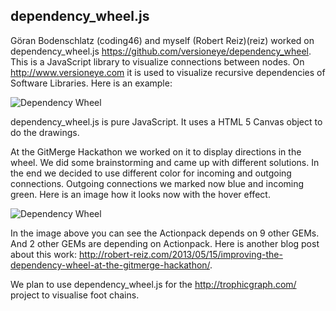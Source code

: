 ## dependency_wheel.js

Göran Bodenschlatz (coding46) and myself (Robert Reiz)(reiz) worked on dependency_wheel.js <https://github.com/versioneye/dependency_wheel>. This is a JavaScript library to visualize connections between nodes. On <http://www.versioneye.com> it is used to visualize recursive dependencies of Software Libraries. Here is an example:

![](http://robertreiz.files.wordpress.com/2013/05/screen-shot-2013-05-22-at-3-39-17-pm.png "Dependency Wheel")

dependency_wheel.js is pure JavaScript. It uses a HTML 5 Canvas object to do the drawings.

At the GitMerge Hackathon we worked on it to display directions in the wheel. We did some brainstorming and came up with different solutions. In the end we decided to use different color for incoming and outgoing connections. Outgoing connections we marked now blue and incoming green. Here is an image how it looks now with the hover effect.

![](http://robertreiz.files.wordpress.com/2013/05/screen-shot-2013-05-15-at-11-08-16-am.png "Dependency Wheel")

In the image above you can see the Actionpack depends on 9 other GEMs. And 2 other GEMs are depending on Actionpack. Here is another blog post about this work: <http://robert-reiz.com/2013/05/15/improving-the-dependency-wheel-at-the-gitmerge-hackathon/>.

We plan to use dependency_wheel.js for the <http://trophicgraph.com/> project to visualise foot chains.
